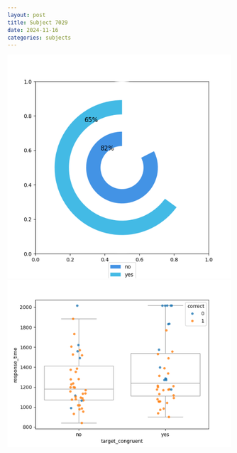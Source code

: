 ```yaml
---
layout: post
title: Subject 7029
date: 2024-11-16
categories: subjects
---
```


![](data/7029/run-1/7029_accuracy_target_congruence.png)
![](data/7029/run-1/7029_rt_congruence.png)
